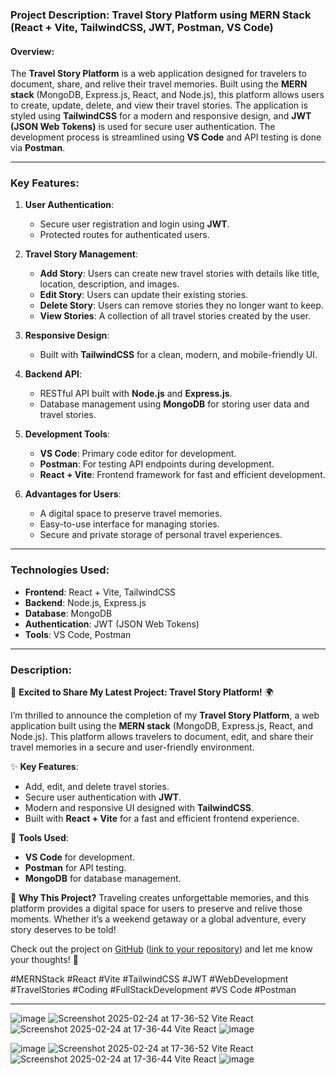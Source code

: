 ### Project Description: Travel Story Platform using MERN Stack (React + Vite, TailwindCSS, JWT, Postman, VS Code)
#### Overview:
The **Travel Story Platform** is a web application designed for travelers to document, share, and relive their travel memories. Built using the **MERN stack** (MongoDB, Express.js, React, and Node.js), this platform allows users to create, update, delete, and view their travel stories. The application is styled using **TailwindCSS** for a modern and responsive design, and **JWT (JSON Web Tokens)** is used for secure user authentication. The development process is streamlined using **VS Code** and API testing is done via **Postman**.

---

### Key Features:
1. **User Authentication**:
   - Secure user registration and login using **JWT**.
   - Protected routes for authenticated users.

2. **Travel Story Management**:
   - **Add Story**: Users can create new travel stories with details like title, location, description, and images.
   - **Edit Story**: Users can update their existing stories.
   - **Delete Story**: Users can remove stories they no longer want to keep.
   - **View Stories**: A collection of all travel stories created by the user.

3. **Responsive Design**:
   - Built with **TailwindCSS** for a clean, modern, and mobile-friendly UI.

4. **Backend API**:
   - RESTful API built with **Node.js** and **Express.js**.
   - Database management using **MongoDB** for storing user data and travel stories.

5. **Development Tools**:
   - **VS Code**: Primary code editor for development.
   - **Postman**: For testing API endpoints during development.
   - **React + Vite**: Frontend framework for fast and efficient development.

6. **Advantages for Users**:
   - A digital space to preserve travel memories.
   - Easy-to-use interface for managing stories.
   - Secure and private storage of personal travel experiences.

---

### Technologies Used:
- **Frontend**: React + Vite, TailwindCSS
- **Backend**: Node.js, Express.js
- **Database**: MongoDB
- **Authentication**: JWT (JSON Web Tokens)
- **Tools**: VS Code, Postman

---

### Description:

🚀 **Excited to Share My Latest Project: Travel Story Platform!** 🌍

I’m thrilled to announce the completion of my **Travel Story Platform**, a web application built using the **MERN stack** (MongoDB, Express.js, React, and Node.js). This platform allows travelers to document, edit, and share their travel memories in a secure and user-friendly environment.

✨ **Key Features**:
- Add, edit, and delete travel stories.
- Secure user authentication with **JWT**.
- Modern and responsive UI designed with **TailwindCSS**.
- Built with **React + Vite** for a fast and efficient frontend experience.

🔧 **Tools Used**:
- **VS Code** for development.
- **Postman** for API testing.
- **MongoDB** for database management.

🌟 **Why This Project?**
Traveling creates unforgettable memories, and this platform provides a digital space for users to preserve and relive those moments. Whether it’s a weekend getaway or a global adventure, every story deserves to be told!

Check out the project on [GitHub](#) ([link to your repository](https://github.com/JahanRazh/Travel_Story.git)) and let me know your thoughts! 💬

#MERNStack #React #Vite #TailwindCSS #JWT #WebDevelopment #TravelStories #Coding #FullStackDevelopment #VS Code #Postman

---


![image](https://github.com/user-attachments/assets/3fd95392-6250-42b8-83ec-a2e7f44e1e99)
![Screenshot 2025-02-24 at 17-36-52 Vite React](https://github.com/user-attachments/assets/ed7a332d-e6e3-4a6f-b06d-182b99622f59)
![Screenshot 2025-02-24 at 17-36-44 Vite React](https://github.com/user-attachments/assets/dd55582d-48e2-4eea-83b4-590fcf40add6)
![image](https://github.com/user-attachments/assets/4633dc6a-994f-46ff-a421-0cd5e702646c)

![image](https://github.com/user-attachments/assets/3fd95392-6250-42b8-83ec-a2e7f44e1e99)
![Screenshot 2025-02-24 at 17-36-52 Vite React](https://github.com/user-attachments/assets/ed7a332d-e6e3-4a6f-b06d-182b99622f59)
![Screenshot 2025-02-24 at 17-36-44 Vite React](https://github.com/user-attachments/assets/dd55582d-48e2-4eea-83b4-590fcf40add6)
![image](https://github.com/user-attachments/assets/4633dc6a-994f-46ff-a421-0cd5e702646c)
